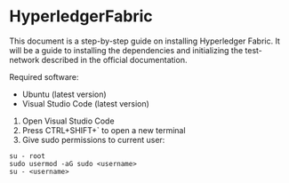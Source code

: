 # HyperledgerFabric

This document is a step-by-step guide on installing Hyperledger Fabric. It will be a guide to installing the dependencies and initializing the test-network described in the official documentation.

Required software:
* Ubuntu (latest version)
* Visual Studio Code (latest version)

1. Open Visual Studio Code
2. Press CTRL+SHIFT+` to open a new terminal
3. Give sudo permissions to current user:
```
su - root
sudo usermod -aG sudo <username>
su - <username>
```
